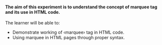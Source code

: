 #### The aim of this experiment is to understand the concept of marquee tag and its use in HTML code.

The learner will be able to:

- Demonstrate working of ‹marquee› tag in HTML code.
- Using marquee in HTML pages through proper syntax.
